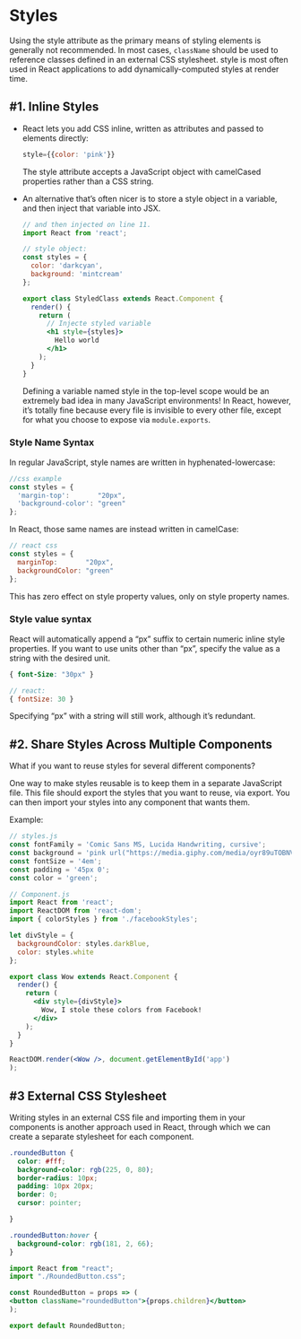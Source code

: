 # Styles

Using the style attribute as the primary means of styling elements is generally not recommended. In most cases, `className` should be used to reference classes defined in an external CSS stylesheet. style is most often used in React applications to add dynamically-computed styles at render time.

## #1. Inline Styles

- React lets you add CSS inline, written as attributes and passed to elements directly:

  ```jsx
  style={{color: 'pink'}}
  ```

  The style attribute accepts a JavaScript object with camelCased properties rather than a CSS string.

- An alternative that’s often nicer is to store a style object in a variable, and then inject that variable into JSX.

  ```jsx
  // and then injected on line 11.
  import React from 'react';

  // style object:
  const styles = {
    color: 'darkcyan',
    background: 'mintcream'
  };

  export class StyledClass extends React.Component {
    render() {
      return (
        // Injecte styled variable
        <h1 style={styles}>
          Hello world
        </h1>
      );
    }
  }
  ```

  Defining a variable named style in the top-level scope would be an extremely bad idea in many JavaScript environments! In React, however, it’s totally fine because every file is invisible to every other file, except for what you choose to expose via `module.exports`.

### Style Name Syntax

In regular JavaScript, style names are written in hyphenated-lowercase:

```jsx
//css example
const styles = {
  'margin-top':       "20px",
  'background-color': "green"
};
```

In React, those same names are instead written in camelCase:

```jsx
// react css
const styles = {
  marginTop:       "20px",
  backgroundColor: "green"
};
```

This has zero effect on style property values, only on style property names.

### Style value syntax

React will automatically append a “px” suffix to certain numeric inline style properties. If you want to use units other than “px”, specify the value as a string with the desired unit.

```css
{ font-Size: "30px" }
```

```jsx
// react:
{ fontSize: 30 }
```

Specifying “px” with a string will still work, although it’s redundant.

## #2. Share Styles Across Multiple Components

What if you want to reuse styles for several different components?

One way to make styles reusable is to keep them in a separate JavaScript file. This file should export the styles that you want to reuse, via export. You can then import your styles into any component that wants them.

Example:

```jsx
// styles.js
const fontFamily = 'Comic Sans MS, Lucida Handwriting, cursive';
const background = 'pink url("https://media.giphy.com/media/oyr89uTOBNVbG/giphy.gif") fixed';
const fontSize = '4em';
const padding = '45px 0';
const color = 'green';
```

```jsx
// Component.js
import React from 'react';
import ReactDOM from 'react-dom';
import { colorStyles } from './facebookStyles';

let divStyle = {
  backgroundColor: styles.darkBlue,
  color: styles.white
};

export class Wow extends React.Component {
  render() {
    return (
      <div style={divStyle}>
        Wow, I stole these colors from Facebook!
      </div>
    );
  }
}

ReactDOM.render(<Wow />, document.getElementById('app')
);
```

## #3 External CSS Stylesheet

Writing styles in an external CSS file and importing them in your components is another approach used in React, through which we can create a separate stylesheet for each component.

```css
.roundedButton {
  color: #fff;
  background-color: rgb(225, 0, 80);
  border-radius: 10px;
  padding: 10px 20px;
  border: 0;
  cursor: pointer;

}

.roundedButton:hover {
  background-color: rgb(181, 2, 66);
}
```

```jsx
import React from "react";
import "./RoundedButton.css";

const RoundedButton = props => (
<button className="roundedButton">{props.children}</button>
);

export default RoundedButton;
```

